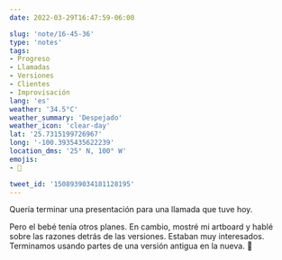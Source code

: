 ```yaml
---
date: 2022-03-29T16:47:59-06:00

slug: 'note/16-45-36'
type: 'notes'
tags:
- Progreso
- Llamadas
- Versiones
- Clientes
- Improvisación
lang: 'es'
weather: '34.5°C'
weather_summary: 'Despejado'
weather_icon: 'clear-day'
lat: '25.7315199726967'
long: '-100.3935435622239'
location_dms: '25° N, 100° W'
emojis:
- 🙌

tweet_id: '1508939034181128195'
---
```

Quería terminar una presentación para una llamada que tuve hoy.

Pero el bebé tenía otros planes. En cambio, mostré mi artboard y hablé sobre las razones detrás de las versiones. Estaban muy interesados. Terminamos usando partes de una versión antigua en la nueva. 🙌